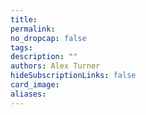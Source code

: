 ```yaml
---
title: 
permalink: 
no_dropcap: false
tags: 
description: ""
authors: Alex Turner
hideSubscriptionLinks: false
card_image: 
aliases:
---
```

